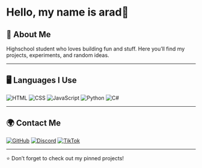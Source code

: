 # Hello, my name is arad👋

## 🚀 About Me
Highschool student who loves building fun and stuff.
Here you’ll find my projects, experiments, and random ideas.

---

## 🖥️ Languages I Use
![HTML](https://img.shields.io/badge/Code-HTML-orange?logo=html5)
![CSS](https://img.shields.io/badge/Code-CSS-blue?logo=css3)
![JavaScript](https://img.shields.io/badge/Code-JavaScript-yellow?logo=javascript)
![Python](https://img.shields.io/badge/Code-Python-blue?logo=python)
![C#](https://img.shields.io/badge/Code-C%23-purple?logo=csharp)

---

## 🌍 Contact Me
[![GitHub](https://img.shields.io/badge/GitHub-arad411-black?logo=github)](https://github.com/arad411)
[![Discord](https://img.shields.io/badge/Discord-Join%20Me-5865F2?logo=discord&logoColor=white)](arad1#8683)
[![TikTok](https://img.shields.io/badge/TikTok-Profile-black?logo=tiktok)]([YOUR_TIKTOK_LINK_HERE](https://www.tiktok.com/@sudoarad411?_t=ZS-903OjiOwjvM&_r=1))

---

⭐️ Don’t forget to check out my pinned projects!

